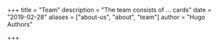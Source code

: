 +++
title = "Team"
description = "The team consists of ... cards"
date = "2019-02-28"
aliases = ["about-us", "about", "team"]
author = "Hugo Authors"

+++
